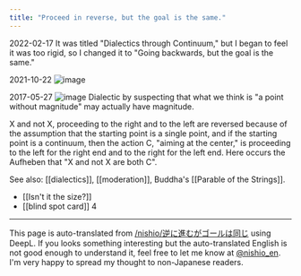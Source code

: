```yaml
---
title: "Proceed in reverse, but the goal is the same."
---
```


2022-02-17
It was titled "Dialectics through Continuum," but I began to feel it was too rigid, so I changed it to "Going backwards, but the goal is the same."

2021-10-22
![image](https://gyazo.com/1f07b1a894aa64b50bba1699efc9a34e/thumb/1000)

2017-05-27
![image](https://gyazo.com/a4ebcfbee3247ce72e54bb06dd72c214/thumb/1000)
Dialectic by suspecting that what we think is "a point without magnitude" may actually have magnitude.

X and not X, proceeding to the right and to the left are reversed because of the assumption that the starting point is a single point, and if the starting point is a continuum, then the action C, "aiming at the center," is proceeding to the left for the right end and to the right for the left end. Here occurs the Aufheben that "X and not X are both C".

See also: [[dialectics]], [[moderation]], Buddha's [[Parable of the Strings]].
- [[Isn't it the size?]]
- [[blind spot card]]  4
---
This page is auto-translated from [/nishio/逆に進むがゴールは同じ](https://scrapbox.io/nishio/逆に進むがゴールは同じ) using DeepL. If you looks something interesting but the auto-translated English is not good enough to understand it, feel free to let me know at [@nishio_en](https://twitter.com/nishio_en). I'm very happy to spread my thought to non-Japanese readers.
